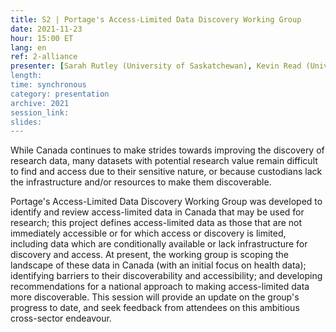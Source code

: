 ```yaml
---
title: S2 | Portage's Access-Limited Data Discovery Working Group
date: 2021-11-23
hour: 15:00 ET
lang: en
ref: 2-alliance
presenter: [Sarah Rutley (University of Saskatchewan), Kevin Read (University of Saskatchewan), Amber Leahy (Scholar's Portal), Julie Shi (University of Toronto iSchool), Grant Gibson (CRCDN)]
length:
time: synchronous
category: presentation
archive: 2021
session_link:
slides:
---
```

While Canada continues to make strides towards improving the discovery of research data, many datasets with potential research value remain difficult to find and access due to their sensitive nature, or because custodians lack the infrastructure and/or resources to make them discoverable. <!--more-->

Portage's Access-Limited Data Discovery Working Group was developed to identify and review access-limited data in Canada that may be used for research; this project defines access-limited data as those that are not immediately accessible or for which access or discovery is limited, including data which are conditionally available or lack infrastructure for discovery and access. At present, the working group is scoping the landscape of these data in Canada (with an initial focus on health data); identifying barriers to their discoverability and accessibility; and developing recommendations for a national approach to making access-limited data more discoverable. This session will provide an update on the group's progress to date, and seek feedback from attendees on this ambitious cross-sector endeavour.
